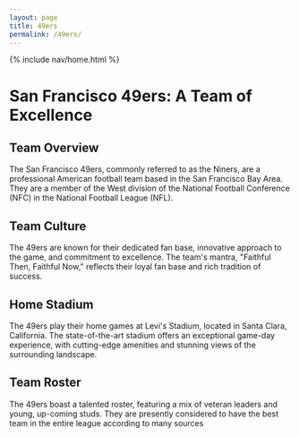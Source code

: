 ```yaml
---
layout: page 
title: 49ers
permalink: /49ers/
---
```

{% include nav/home.html %}

# San Francisco 49ers: A Team of Excellence

## Team Overview
The San Francisco 49ers, commonly referred to as the Niners, are a professional American football team based in the San Francisco Bay Area. They are a member of the West division of the National Football Conference (NFC) in the National Football League (NFL).

## Team Culture
The 49ers are known for their dedicated fan base, innovative approach to the game, and commitment to excellence. The team's mantra, "Faithful Then, Faithful Now," reflects their loyal fan base and rich tradition of success.

## Home Stadium
The 49ers play their home games at Levi's Stadium, located in Santa Clara, California. The state-of-the-art stadium offers an exceptional game-day experience, with cutting-edge amenities and stunning views of the surrounding landscape.
## Team Roster
The 49ers boast a talented roster, featuring a mix of veteran leaders and young, up-coming studs. They are presently considered to have the best team in the entire league according to many sources